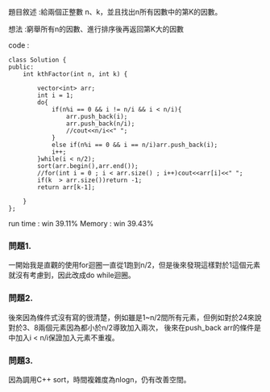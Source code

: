 題目敘述 :給兩個正整數 n、k，並且找出n所有因數中的第K的因數。

想法 :窮舉所有n的因數、進行排序後再返回第K大的因數

code : 
```
class Solution {
public:
    int kthFactor(int n, int k) {

        vector<int> arr;
        int i = 1;
        do{
            if(n%i == 0 && i != n/i && i < n/i){
                arr.push_back(i);
                arr.push_back(n/i);
                //cout<<n/i<<" ";
            }
            else if(n%i == 0 && i == n/i)arr.push_back(i);
            i++;
        }while(i < n/2);
        sort(arr.begin(),arr.end());
        //for(int i = 0 ; i < arr.size() ; i++)cout<<arr[i]<<" ";
        if(k  > arr.size())return -1;
        return arr[k-1];
        
    }
};
```
run time : win 39.11%   Memory : win 39.43%
### 問題1.
一開始我是直觀的使用for迴圈一直從1跑到n/2，但是後來發現這樣對於1這個元素就沒有考慮到，因此改成do while迴圈。
 
### 問題2.
後來因為條件式沒有寫的很清楚，例如雖是1~n/2間所有元素，但例如對於24來說對於3、8兩個元素因為都小於n/2導致加入兩次，
後來在push_back arr的條件是中加入i < n/i保證加入元素不重複。

### 問題3.
因為調用C++ sort，時間複雜度為nlogn，仍有改善空間。




